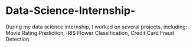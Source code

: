 # Data-Science-Internship-
During my data science internship, I worked on several projects, including: Movie Rating Prediction, IRIS Flower Classification, Credit Card Fraud Detection.
